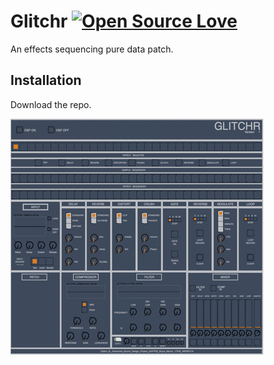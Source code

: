 # Glitchr [![Open Source Love](https://badges.frapsoft.com/os/mit/mit.svg?v=102)](https://github.com/ellerbrock/open-source-badge/)

An effects sequencing pure data patch.
  
## Installation

Download the repo.

![](https://raw.githubusercontent.com/BryceFury/Glitchr/master/hero.png)
